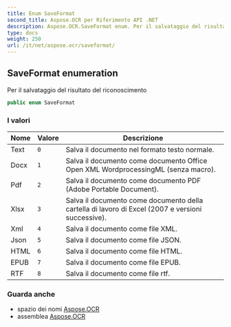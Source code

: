 ```yaml
---
title: Enum SaveFormat
second_title: Aspose.OCR per Riferimento API .NET
description: Aspose.OCR.SaveFormat enum. Per il salvataggio del risultato del riconoscimento
type: docs
weight: 250
url: /it/net/aspose.ocr/saveformat/
---
```

## SaveFormat enumeration

Per il salvataggio del risultato del riconoscimento

```csharp
public enum SaveFormat
```

### I valori

| Nome | Valore | Descrizione |
| --- | --- | --- |
| Text | `0` | Salva il documento nel formato testo normale. |
| Docx | `1` | Salva il documento come documento Office Open XML WordprocessingML (senza macro). |
| Pdf | `2` | Salva il documento come documento PDF (Adobe Portable Document). |
| Xlsx | `3` | Salva il documento come documento della cartella di lavoro di Excel (2007 e versioni successive). |
| Xml | `4` | Salva il documento come file XML. |
| Json | `5` | Salva il documento come file JSON. |
| HTML | `6` | Salva il documento come file HTML. |
| EPUB | `7` | Salva il documento come file EPUB. |
| RTF | `8` | Salva il documento come file rtf. |

### Guarda anche

* spazio dei nomi [Aspose.OCR](../../aspose.ocr/)
* assemblea [Aspose.OCR](../../)


